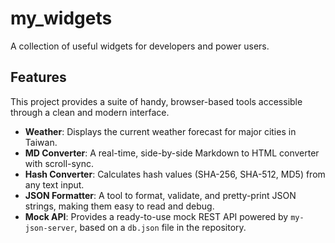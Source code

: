 # my_widgets

A collection of useful widgets for developers and power users.

## Features

This project provides a suite of handy, browser-based tools accessible through a clean and modern interface.

*   **Weather**: Displays the current weather forecast for major cities in Taiwan.
*   **MD Converter**: A real-time, side-by-side Markdown to HTML converter with scroll-sync.
*   **Hash Converter**: Calculates hash values (SHA-256, SHA-512, MD5) from any text input.
*   **JSON Formatter**: A tool to format, validate, and pretty-print JSON strings, making them easy to read and debug.
*   **Mock API**: Provides a ready-to-use mock REST API powered by `my-json-server`, based on a `db.json` file in the repository.
